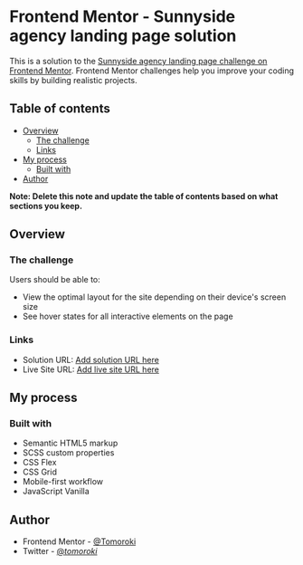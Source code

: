 # Frontend Mentor - Sunnyside agency landing page solution

This is a solution to the [Sunnyside agency landing page challenge on Frontend Mentor](https://www.frontendmentor.io/challenges/sunnyside-agency-landing-page-7yVs3B6ef). Frontend Mentor challenges help you improve your coding skills by building realistic projects.

## Table of contents

-   [Overview](#overview)
    -   [The challenge](#the-challenge)
    -   [Links](#links)
-   [My process](#my-process)
    -   [Built with](#built-with)
-   [Author](#author)

**Note: Delete this note and update the table of contents based on what sections you keep.**

## Overview

### The challenge

Users should be able to:

-   View the optimal layout for the site depending on their device's screen size
-   See hover states for all interactive elements on the page

### Links

-   Solution URL: [Add solution URL here](https://github.com/Tomoroki/sunnyside-agency-landing-page)
-   Live Site URL: [Add live site URL here](https://tomoroki.github.io/sunnyside-agency-landing-page/)

## My process

### Built with

-   Semantic HTML5 markup
-   SCSS custom properties
-   CSS Flex
-   CSS Grid
-   Mobile-first workflow
-   JavaScript Vanilla

## Author

-   Frontend Mentor - [@Tomoroki](https://www.frontendmentor.io/profile/Tomoroki)
-   Twitter - [@_tomoroki_](https://www.twitter.com/_tomoroki_)
